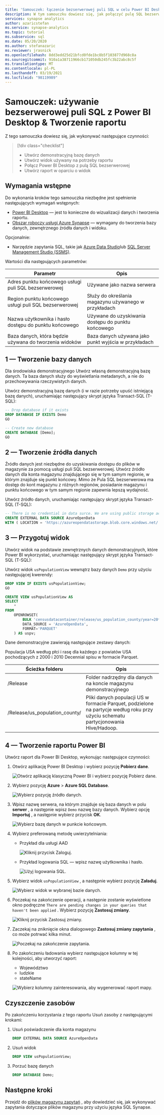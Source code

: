 ```yaml
---
title: 'Samouczek: łączenie bezserwerowej puli SQL w celu Power BI Desktop & tworzenia raportu'
description: W tym samouczku dowiesz się, jak połączyć pulę SQL bezserwerową w usłudze Azure Synapse Analytics, aby Power BI Desktop i utworzyć raport demonstracyjny na podstawie widoku.
services: synapse analytics
author: azaricstefan
ms.service: synapse-analytics
ms.topic: tutorial
ms.subservice: sql
ms.date: 05/20/2020
ms.author: stefanazaric
ms.reviewer: jrasnick
ms.openlocfilehash: 8dd3edd25d21bfcd0fde1bc8b5f103877d968c8a
ms.sourcegitcommit: 910a1a38711966cb171050db245fc3b22abc8c5f
ms.translationtype: MT
ms.contentlocale: pl-PL
ms.lasthandoff: 03/19/2021
ms.locfileid: "98119989"
---
```

# <a name="tutorial-use-serverless-sql-pool-with-power-bi-desktop--create-a-report"></a>Samouczek: używanie bezserwerowej puli SQL z Power BI Desktop & Tworzenie raportu

Z tego samouczka dowiesz się, jak wykonywać następujące czynności:

> [!div class="checklist"]
>
> - Utwórz demonstracyjną bazę danych
> - Utwórz widok używany na potrzeby raportu
> - Połącz Power BI Desktop z pulą SQL bezserwerowej
> - Utwórz raport w oparciu o widok

## <a name="prerequisites"></a>Wymagania wstępne

Do wykonania kroków tego samouczka niezbędne jest spełnienie następujących wymagań wstępnych:

- [Power BI Desktop](https://powerbi.microsoft.com/downloads/) — jest to konieczne do wizualizacji danych i tworzenia raportu.
- [Obszar roboczy usługi Azure Synapse](../get-started-create-workspace.md) — wymagany do tworzenia bazy danych, zewnętrznego źródła danych i widoku.

Opcjonalnie:

- Narzędzie zapytania SQL, takie jak [Azure Data Studio](/sql/azure-data-studio/download-azure-data-studio)lub [SQL Server Management Studio (SSMS)](/sql/ssms/download-sql-server-management-studio-ssms).

Wartości dla następujących parametrów:

| Parametr                                 | Opis                                                   |
| ----------------------------------------- | ------------------------------------------------------------- |
| Adres punktu końcowego usługi puli SQL bezserwerowej    | Używane jako nazwa serwera                                   |
| Region punktu końcowego usługi puli SQL bezserwerowej     | Służy do określania magazynu używanego w przykładach |
| Nazwa użytkownika i hasło dostępu do punktu końcowego | Używane do uzyskiwania dostępu do punktu końcowego                               |
| Baza danych, która będzie używana do tworzenia widoków     | Baza danych używana jako punkt wyjścia w przykładach       |

## <a name="1---create-database"></a>1 — Tworzenie bazy danych

Dla środowiska demonstracyjnego Utwórz własną demonstracyjną bazę danych. Ta baza danych służy do wyświetlania metadanych, a nie do przechowywania rzeczywistych danych.

Utwórz demonstracyjną bazę danych (i w razie potrzeby upuść istniejącą bazę danych), uruchamiając następujący skrypt języka Transact-SQL (T-SQL):

```sql
-- Drop database if it exists
DROP DATABASE IF EXISTS Demo
GO

-- Create new database
CREATE DATABASE [Demo];
GO
```

## <a name="2---create-data-source"></a>2 — Tworzenie źródła danych

Źródło danych jest niezbędne do uzyskiwania dostępu do plików w magazynie za pomocą usługi puli SQL bezserwerowej. Utwórz źródło danych dla konta magazynu znajdującego się w tym samym regionie, w którym znajduje się punkt końcowy. Mimo że Pula SQL bezserwerowa ma dostęp do kont magazynu z różnych regionów, posiadanie magazynu i punktu końcowego w tym samym regionie zapewnia lepszą wydajność.

Utwórz źródło danych, uruchamiając następujący skrypt języka Transact-SQL (T-SQL):

```sql
-- There is no credential in data surce. We are using public storage account which doesn't need a secret.
CREATE EXTERNAL DATA SOURCE AzureOpenData
WITH ( LOCATION = 'https://azureopendatastorage.blob.core.windows.net/')
```

## <a name="3---prepare-view"></a>3 — Przygotuj widok

Utwórz widok na podstawie zewnętrznych danych demonstracyjnych, które Power BI wykorzystać, uruchamiając następujący skrypt języka Transact-SQL (T-SQL):

Utwórz widok `usPopulationView` wewnątrz bazy danych `Demo` przy użyciu następującej kwerendy:

```sql
DROP VIEW IF EXISTS usPopulationView;
GO

CREATE VIEW usPopulationView AS
SELECT
    *
FROM
    OPENROWSET(
        BULK 'censusdatacontainer/release/us_population_county/year=20*/*.parquet',
        DATA_SOURCE = 'AzureOpenData',
        FORMAT='PARQUET'
    ) AS uspv;
```

Dane demonstracyjne zawierają następujące zestawy danych:

Populacja USA według płci i rasę dla każdego z powiatów USA pochodzących z 2000 i 2010 Decennial spisu w formacie Parquet.

| Ścieżka folderu                                                  | Opis                                                  |
| ------------------------------------------------------------ | ------------------------------------------------------------ |
| /Release                                                    | Folder nadrzędny dla danych na koncie magazynu demonstracyjnego               |
| /Release/us_population_county/                               | Pliki danych populacji US w formacie Parquet, podzielone na partycje według roku przy użyciu schematu partycjonowania Hive/Hadoop. |

## <a name="4---create-power-bi-report"></a>4 — Tworzenie raportu Power BI

Utwórz raport dla Power BI Desktop, wykonując następujące czynności:

1. Otwórz aplikację Power BI Desktop i wybierz pozycję **Pobierz dane**.

   ![Otwórz aplikację klasyczną Power BI i wybierz pozycję Pobierz dane.](./media/tutorial-connect-power-bi-desktop/step-0-open-powerbi.png)

2. Wybierz pozycję **Azure**  >  **Azure SQL Database**. 

   ![Wybierz pozycję źródło danych.](./media/tutorial-connect-power-bi-desktop/step-1-select-data-source.png)

3. Wpisz nazwę serwera, na którym znajduje się baza danych w polu **serwer** , a następnie wpisz `Demo` nazwę bazy danych. Wybierz opcję **Importuj** , a następnie wybierz przycisk **OK**. 

   ![Wybierz bazę danych w punkcie końcowym.](./media/tutorial-connect-power-bi-desktop/step-2-db.png)

4. Wybierz preferowaną metodę uwierzytelniania:

    - Przykład dla usługi AAD 
  
        ![Kliknij przycisk Zaloguj.](./media/tutorial-connect-power-bi-desktop/step-2.1-select-aad-auth.png)

    - Przykład logowania SQL — wpisz nazwę użytkownika i hasło.

        ![Użyj logowania SQL.](./media/tutorial-connect-power-bi-desktop/step-2.2-select-sql-auth.png)


5. Wybierz widok `usPopulationView` , a następnie wybierz pozycję **Załaduj**. 

   ![Wybierz widok w wybranej bazie danych.](./media/tutorial-connect-power-bi-desktop/step-3-select-view.png)

6. Poczekaj na zakończenie operacji, a następnie zostanie wyświetlone okno podręczne `There are pending changes in your queries that haven't been applied` . Wybierz pozycję **Zastosuj zmiany**. 

   ![Kliknij przycisk Zastosuj zmiany.](./media/tutorial-connect-power-bi-desktop/step-4-apply-changes.png)

7. Zaczekaj na zniknięcie okna dialogowego **Zastosuj zmiany zapytania** , co może potrwać kilka minut. 

   ![Poczekaj na zakończenie zapytania.](./media/tutorial-connect-power-bi-desktop/step-5-wait-for-query-to-finish.png)

8. Po zakończeniu ładowania wybierz następujące kolumny w tej kolejności, aby utworzyć raport:
   - Województwo
   - ludzkie
   - stateName

   ![Wybierz kolumny zainteresowania, aby wygenerować raport mapy.](./media/tutorial-connect-power-bi-desktop/step-6-select-columns-of-interest.png)

## <a name="clean-up-resources"></a>Czyszczenie zasobów

Po zakończeniu korzystania z tego raportu Usuń zasoby z następującymi krokami:

1. Usuń poświadczenie dla konta magazynu

   ```sql
   DROP EXTERNAL DATA SOURCE AzureOpenData
   ```

2. Usuń widok

   ```sql
   DROP VIEW usPopulationView;
   ```

3. Porzuć bazę danych

   ```sql
   DROP DATABASE Demo;
   ```

## <a name="next-steps"></a>Następne kroki

Przejdź do [plików magazynu zapytań](develop-storage-files-overview.md) , aby dowiedzieć się, jak wykonywać zapytania dotyczące plików magazynu przy użyciu języka SQL Synapse.